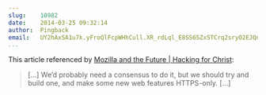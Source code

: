 ```yaml
---
slug:    10982
date:    2014-03-25 09:32:14
author:  Pingback
email:   UY2hAxSA1u7k.yFroQlFcpWHhCull.XR_rdLql_E8SS65ZxSTCrq2sryO2EJQnlQ==
...
```


This article referenced by <a
href="http://blog.gerv.net/2014/03/mozilla-and-the-future/">Mozilla
and the Future | Hacking for Christ</a>:

> [&#8230;] We&#8217;d probably need a consensus to do it, but we
> should try and build one, and make some new web features
> HTTPS-only. [&#8230;]
